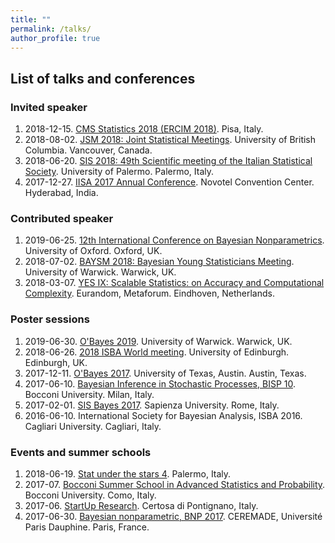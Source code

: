 ```yaml
---
title: ""
permalink: /talks/
author_profile: true
---
```


## List of talks and conferences

### Invited speaker
1. 2018-12-15. [CMS Statistics 2018 (ERCIM 2018)](http://cmstatistics.org/CMStatistics2018/). Pisa, Italy.
1. 2018-08-02. [JSM 2018: Joint Statistical Meetings](http://ww2.amstat.org/meetings/jsm/2018/). University of British Columbia. Vancouver, Canada.
1. 2018-06-20. [SIS 2018: 49th Scientific meeting of the Italian Statistical Society](http://meetings3.sis-statistica.org/index.php/sis2018/sis2018). University of Palermo. Palermo, Italy.
1. 2017-12-27. [IISA 2017 Annual Conference](https://www.intindstat.org/iisaconference2017/). Novotel Convention Center. Hyderabad, India.

### Contributed speaker
1. 2019-06-25. [12th International Conference on Bayesian Nonparametrics](https://www.stats.ox.ac.uk/bnp12/). University of Oxford. Oxford, UK. 
1. 2018-07-02. [BAYSM 2018: Bayesian Young Statisticians Meeting](https://warwick.ac.uk/fac/sci/statistics/staff/academic-research/wade/2018baysmconference). University of Warwick. Warwick, UK.
1. 2018-03-07. [YES IX: Scalable Statistics: on Accuracy and Computational Complexity](https://www.eurandom.tue.nl/event/yes-ix-scalable-statistics-on-accuracy-and-computational-complexity/). Eurandom, Metaforum. Eindhoven, Netherlands.

### Poster sessions
1. 2019-06-30. [O'Bayes 2019](https://warwick.ac.uk/fac/sci/statistics/staff/academic-research/robert/0bayesconference/). University of Warwick. Warwick, UK.
1. 2018-06-26. [2018 ISBA World meeting](https://bayesian.org/isba2018/). University of Edinburgh. Edinburgh, UK.
1. 2017-12-11. [O'Bayes 2017](https://sites.google.com/site/obayes2017/). University of Texas, Austin. Austin, Texas.
1. 2017-06-10. [Bayesian Inference in Stochastic Processes, BISP 10](https://www.unibocconi.eu/wps/wcm/connect/Site/BISP10/Home). Bocconi University. Milan, Italy.
1. 2017-02-01. [SIS Bayes 2017](http://stat-events.wixsite.com/sisbayes2017). Sapienza University. Rome, Italy.
1. 2016-06-10. International Society for Bayesian Analysis, ISBA 2016. Cagliari University. Cagliari, Italy.

### Events and summer schools
1. 2018-06-19. [Stat under the stars 4](http://www.unipa.it/dipartimenti/seas/sus4/). Palermo, Italy.
1. 2017-07. [Bocconi Summer School in Advanced Statistics and Probability](http://spas.lakecomoschool.org). Bocconi University. Como, Italy.
1. 2017-06. [StartUp Research](http://www.congressi.unisi.it/startupresearch/). Certosa di Pontignano, Italy.
1. 2017-06-30. [Bayesian nonparametric, BNP 2017](https://www.ceremade.dauphine.fr/~salomond/BNP11/). CEREMADE, Université Paris Dauphine. Paris, France.

